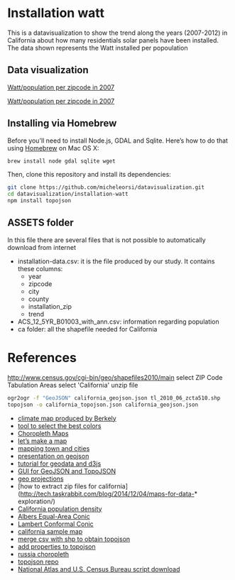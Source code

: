 Installation watt
=================
This is a datavisualization to show the trend along the years (2007-2012) in California about how many residentials solar panels have been installed.
The data shown represents the Watt installed per popoulation

Data visualization
------------------
[Watt/population per zipcode in 2007](http://micheleorsi.github.io/datavisualization/installation-watt/index2007.html)

[Watt/population per zipcode in 2007](http://micheleorsi.github.io/datavisualization/installation-watt/index2012.html)

Installing via Homebrew
-----------------------
Before you'll need to install Node.js, GDAL and Sqlite. 
Here’s how to do that using [Homebrew](http://brew.sh/) on Mac OS X:

```bash
brew install node gdal sqlite wget
```

Then, clone this repository and install its dependencies:

```bash
git clone https://github.com/micheleorsi/datavisualization.git
cd datavisualization/installation-watt
npm install topojson
```

ASSETS folder
-------------

In this file there are several files that is not possible to automatically download from internet  

* installation-data.csv: it is the file produced by our study. It contains these columns:
  * year
  * zipcode
  * city
  * county
  * installation_zip
  * trend
* ACS_12_5YR_B01003_with_ann.csv: information regarding population
* ca folder: all the shapefile needed for California

References
==========
http://www.census.gov/cgi-bin/geo/shapefiles2010/main
select ZIP Code Tabulation Areas
select 'California' 
unzip file 

```bash
ogr2ogr -f "GeoJSON" california_geojson.json tl_2010_06_zcta510.shp
topojson -o california_topojson.json california_geojson.json
```

* [climate map produced by Berkely](http://coolclimate.berkeley.edu/maps)
* [tool to select the best colors](http://colorbrewer2.org/)
* [Choropleth Maps](http://synthesis.sbecker.net/articles/2012/07/18/learning-d3-part-7-choropleth-maps)
* [let’s make a map](http://bost.ocks.org/mike/map/)
* [mapping town and cities](http://techslides.com/mapping-town-boundaries-with-d3)
* [presentation on geojson](http://lyzidiamond.com/geojson-in-maps/#83)
* [tutorial for geodata and d3js](http://www.tnoda.com/blog/2013-12-07)
* [GUI for GeoJSON and TopoJSON](http://shancarter.github.io/distillery)
* [geo projections](https://github.com/mbostock/d3/wiki/Geo-Projections)
* [how to extract zip files for california](http://tech.taskrabbit.com/blog/2014/12/04/maps-for-data-* exploration/)
* [California population density](http://bl.ocks.org/mbostock/5562380)
* [Albers Equal-Area Conic](http://bl.ocks.org/mbostock/3734308)
* [Lambert Conformal Conic](http://bl.ocks.org/mbostock/3734321)
* [california sample map](http://shancarter.github.io/ucb-dataviz-fall-2013/classes/interactive-maps/)
* [merge csv with shp to obtain topojson](http://bl.ocks.org/mbostock/5562380)
* [add properties to topojson](http://stackoverflow.com/questions/18444261/how-to-add-properties-to-topojson-file)
* [russia choropleth](http://bl.ocks.org/KoGor/5685876)
* [topojson repo](https://github.com/mbostock/topojson)
* [National Atlas and U.S. Census Bureau script download](https://github.com/mbostock/us-atlas)